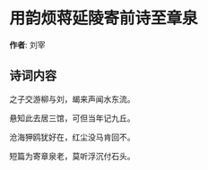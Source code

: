 # 用韵烦蒋延陵寄前诗至章泉

**作者**: 刘宰

## 诗词内容

之子交游柳与刘，朅来声闻水东流。

悬知此去居三馆，可但当年记九丘。

沧海狎鸥犹好在，红尘没马肯回不。

短篇为寄章泉老，莫听浮沉付石头。

